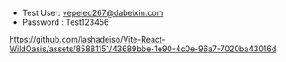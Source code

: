 - Test User: vepeled267@dabeixin.com
- Password : Test123456


https://github.com/lashadeiso/Vite-React-WildOasis/assets/85881151/43689bbe-1e90-4c0e-96a7-7020ba43016d

